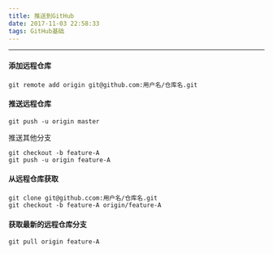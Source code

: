 ```yaml
---
title: 推送到GitHub
date: 2017-11-03 22:58:33
tags: GitHub基础
---
```


---------------------------------------------------------
#### 添加远程仓库
```
git remote add origin git@github.com:用户名/仓库名.git
```
#### 推送远程仓库
```
git push -u origin master
```
推送其他分支
```
git checkout -b feature-A
git push -u origin feature-A
```
#### 从远程仓库获取
```
git clone git@github.ccom:用户名/仓库名.git
git checkout -b feature-A origin/feature-A
```
#### 获取最新的远程仓库分支
```
git pull origin feature-A
```
